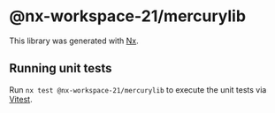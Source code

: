 # @nx-workspace-21/mercurylib

This library was generated with [Nx](https://nx.dev).

## Running unit tests

Run `nx test @nx-workspace-21/mercurylib` to execute the unit tests via [Vitest](https://vitest.dev/).
